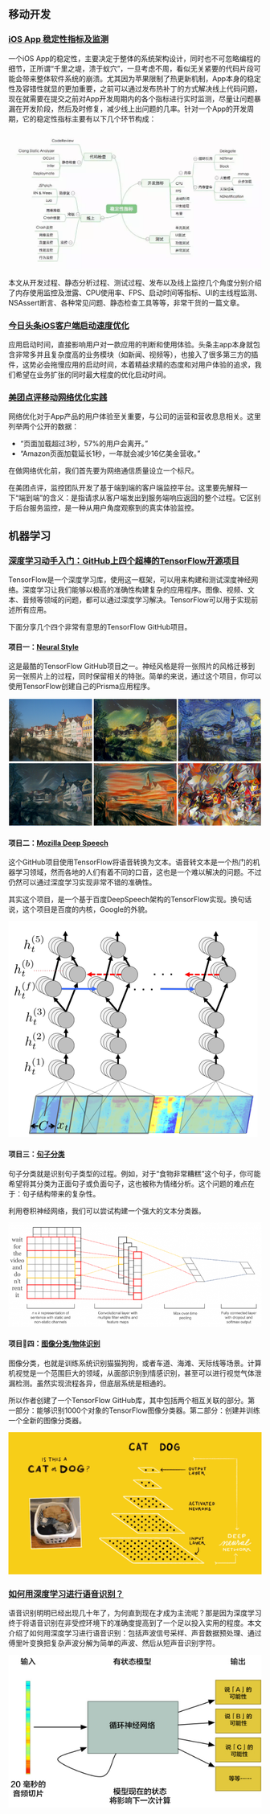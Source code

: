 ## 移动开发

### [iOS App 稳定性指标及监测](http://mp.weixin.qq.com/s/gibRDdfkf7aL5-jUfqo7BA)

一个iOS App的稳定性，主要决定于整体的系统架构设计，同时也不可忽略编程的细节，正所谓“千里之堤，溃于蚁穴”，一旦考虑不周，看似无关紧要的代码片段可能会带来整体软件系统的崩溃。尤其因为苹果限制了热更新机制，App本身的稳定性及容错性就显的更加重要，之前可以通过发布热补丁的方式解决线上代码问题，现在就需要在提交之前对App开发周期内的各个指标进行实时监测，尽量让问题暴漏在开发阶段，然后及时修复，减少线上出问题的几率。针对一个App的开发周期，它的稳定性指标主要有以下几个环节构成：

![](./Images/wk8/6.png)

本文从开发过程、静态分析过程、测试过程、发布以及线上监控几个角度分别介绍了内存使用监控及泄露、CPU使用率、FPS、启动时间等指标、UI的主线程监测、NSAssert断言、各种常见问题、静态检查工具等等，非常干货的一篇文章。

### [今日头条iOS客户端启动速度优化](https://techblog.toutiao.com/2017/01/17/iosspeed)

应用启动时间，直接影响用户对一款应用的判断和使用体验。头条主app本身就包含非常多并且复杂度高的业务模块（如新闻、视频等），也接入了很多第三方的插件，这势必会拖慢应用的启动时间，本着精益求精的态度和对用户体验的追求，我们希望在业务扩张的同时最大程度的优化启动时间。

### [美团点评移动网络优化实践](https://tech.meituan.com/SharkSDK.html)

网络优化对于App产品的用户体验至关重要，与公司的运营和营收息息相关。这里列举两个公开的数据：

- “页面加载超过3秒，57%的用户会离开。”
- “Amazon页面加载延长1秒，一年就会减少16亿美金营收。”

在做网络优化前，我们首先要为网络通信质量设立一个标尺。

在美团点评，监控团队开发了基于端到端的客户端监控平台。这里要先解释一下“端到端”的含义：是指请求从客户端发出到服务端响应返回的整个过程。它区别于后台服务监控，是一种从用户角度观察到的真实体验监控。

## 机器学习

### [深度学习动手入门：GitHub上四个超棒的TensorFlow开源项目](http://mp.weixin.qq.com/s/AIKHJSXL3KsgqSsqu6Wy1g)

TensorFlow是一个深度学习库，使用这一框架，可以用来构建和测试深度神经网络。深度学习让我们能够以极高的准确性构建复杂的应用程序。图像、视频、文本、音频等领域的问题，都可以通过深度学习解决。TensorFlow可以用于实现前述所有应用。

下面分享几个四个非常有意思的TensorFlow GitHub项目。

#### 项目一：[Neural Style](https://github.com/cysmith/neural-style-tf)

这是最酷的TensorFlow GitHub项目之一。神经风格是将一张照片的风格迁移到另一张照片上的过程，同时保留相关的特张。简单的来说，通过这个项目，你可以使用TensorFlow创建自己的Prisma应用程序。

![](./Images/wk8/1.png)

#### 项目二：[Mozilla Deep Speech](https://github.com/mozilla/DeepSpeech)

这个GitHub项目使用TensorFlow将语音转换为文本。语音转文本是一个热门的机器学习领域，然而各地的人们有着不同的口音，这也是一个难以解决的问题。不过仍然可以通过深度学习实现非常不错的准确性。

其实这个项目，是一个基于百度DeepSpeech架构的TensorFlow实现。换句话说，这个项目是百度的内核，Google的外貌。

![](./Images/wk8/2.png)

#### 项目三：[句子分类](https://github.com/dennybritz/cnn-text-classification-tf)

句子分类就是识别句子类型的过程。例如，对于“食物非常糟糕”这个句子，你可能希望将其分类为正面句子或负面句子，这也被称为情绪分析。这个问题的难点在于：句子结构带来的复杂性。

利用卷积神经网络，我们可以尝试构建一个强大的文本分类器。

![](./Images/wk8/3.png)

#### 项目四：[图像分类/物体识别](https://github.com/akshaypai/tfClassifier)

图像分类，也就是训练系统识别猫猫狗狗，或者车道、海滩、天际线等场景。计算机视觉是一个范围巨大的领域，从面部识别到情感识别，甚至可以进行视觉气体泄漏检测。虽然实现流程各异，但底层系统是相通的。

所以作者创建了一个TensorFlow GitHub库，其中包括两个相互关联的部分。第一部分：能够识别1000个对象的TensorFlow图像分类器。第二部分：创建并训练一个全新的图像分类器。

![](./Images/wk8/4.gif)

### [如何用深度学习进行语音识别？](https://medium.com/@ageitgey/machine-learning-is-fun-part-6-how-to-do-speech-recognition-with-deep-learning-28293c162f7a)

语音识别明明已经出现几十年了，为何直到现在才成为主流呢？那是因为深度学习终于将语音识别在非受控环境下的准确度提高到了一个足以投入实用的程度。本文介绍了如何用深度学习进行语音识别：包括声波信号采样、声音数据预处理、通过傅里叶变换把复杂声波分解为简单的声波、然后从短声音识别字符。

![](./Images/wk8/5.jpg)